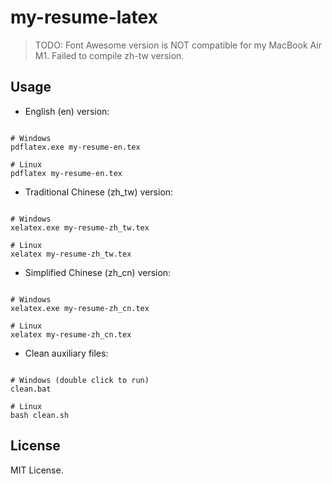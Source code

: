 # my-resume-latex

> TODO: Font Awesome version is NOT compatible for my MacBook Air M1. Failed to compile zh-tw version.

## Usage

- English (en) version:

``` 

# Windows
pdflatex.exe my-resume-en.tex

# Linux
pdflatex my-resume-en.tex

```

- Traditional Chinese (zh_tw) version:

``` 

# Windows
xelatex.exe my-resume-zh_tw.tex

# Linux
xelatex my-resume-zh_tw.tex

```

- Simplified Chinese (zh_cn) version:

``` 

# Windows
xelatex.exe my-resume-zh_cn.tex

# Linux
xelatex my-resume-zh_cn.tex

```

- Clean auxiliary files:

``` 

# Windows (double click to run) 
clean.bat

# Linux
bash clean.sh

```

## License

MIT License.

